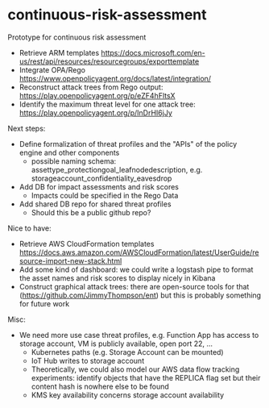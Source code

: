 # continuous-risk-assessment
Prototype for continuous risk assessment

- Retrieve ARM templates https://docs.microsoft.com/en-us/rest/api/resources/resourcegroups/exporttemplate
- Integrate OPA/Rego https://www.openpolicyagent.org/docs/latest/integration/
- Reconstruct attack trees from Rego output: https://play.openpolicyagent.org/p/eZF4hFltsX
- Identify the maximum threat level for one attack tree: https://play.openpolicyagent.org/p/InDrHI6jJy

Next steps:
- Define formalization of threat profiles and the "APIs" of the policy engine and other components
  - possible naming schema: assettype_protectiongoal_leafnodedescription, e.g. storageaccount_confidentiality_eavesdrop
- Add DB for impact assessments and risk scores
  - Impacts could be specified in the Rego Data
- Add shared DB repo for shared threat profiles
  - Should this be a public github repo?

Nice to have:
- Retrieve AWS CloudFormation templates https://docs.aws.amazon.com/AWSCloudFormation/latest/UserGuide/resource-import-new-stack.html
- Add some kind of dashboard: we could write a logstash pipe to format the asset names and risk scores to display nicely in Kibana
- Construct graphical attack trees: there are open-source tools for that (https://github.com/JimmyThompson/ent) but this is probably something for future work

Misc:
- We need more use case threat profiles, e.g. Function App has access to storage account, VM is publicly available, open port 22, ...
  - Kubernetes paths (e.g. Storage Account can be mounted)
  - IoT Hub writes to storage account
  - Theoretically, we could also model our AWS data flow tracking experiments: identify objects that have the REPLICA flag set but their content hash is nowhere else to be found
  - KMS key availability concerns storage account availability
